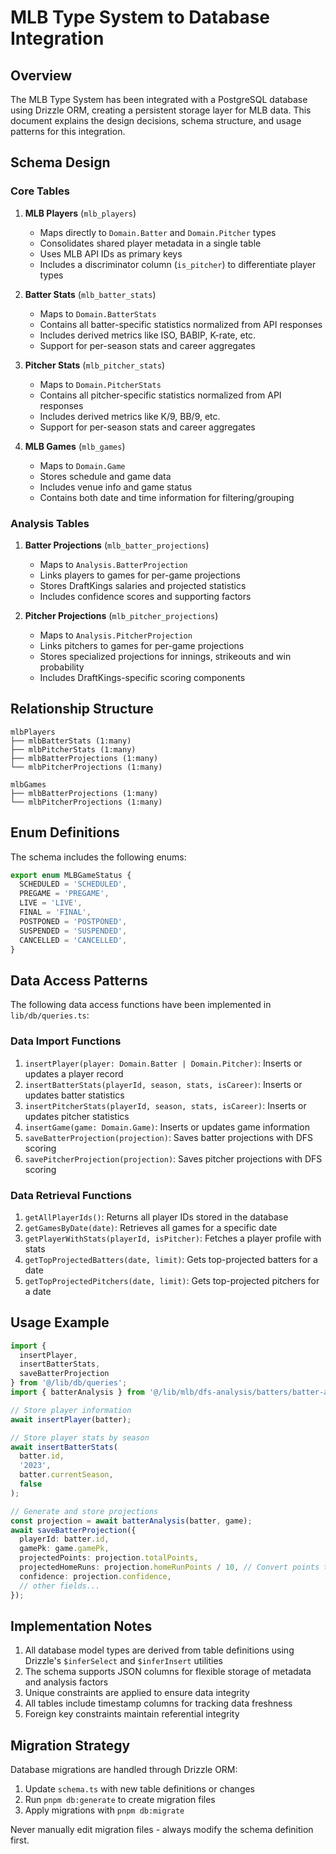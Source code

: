 # MLB Type System to Database Integration

## Overview

The MLB Type System has been integrated with a PostgreSQL database using Drizzle ORM, creating a persistent storage layer for MLB data. This document explains the design decisions, schema structure, and usage patterns for this integration.

## Schema Design

### Core Tables

1. **MLB Players** (`mlb_players`)
   - Maps directly to `Domain.Batter` and `Domain.Pitcher` types
   - Consolidates shared player metadata in a single table
   - Uses MLB API IDs as primary keys
   - Includes a discriminator column (`is_pitcher`) to differentiate player types

2. **Batter Stats** (`mlb_batter_stats`)
   - Maps to `Domain.BatterStats`
   - Contains all batter-specific statistics normalized from API responses
   - Includes derived metrics like ISO, BABIP, K-rate, etc.
   - Support for per-season stats and career aggregates

3. **Pitcher Stats** (`mlb_pitcher_stats`)
   - Maps to `Domain.PitcherStats`
   - Contains all pitcher-specific statistics normalized from API responses
   - Includes derived metrics like K/9, BB/9, etc.
   - Support for per-season stats and career aggregates

4. **MLB Games** (`mlb_games`)
   - Maps to `Domain.Game`
   - Stores schedule and game data
   - Includes venue info and game status
   - Contains both date and time information for filtering/grouping

### Analysis Tables

1. **Batter Projections** (`mlb_batter_projections`)
   - Maps to `Analysis.BatterProjection`
   - Links players to games for per-game projections
   - Stores DraftKings salaries and projected statistics
   - Includes confidence scores and supporting factors

2. **Pitcher Projections** (`mlb_pitcher_projections`)
   - Maps to `Analysis.PitcherProjection`
   - Links pitchers to games for per-game projections
   - Stores specialized projections for innings, strikeouts and win probability
   - Includes DraftKings-specific scoring components

## Relationship Structure

```
mlbPlayers 
├── mlbBatterStats (1:many)
├── mlbPitcherStats (1:many)
├── mlbBatterProjections (1:many)
└── mlbPitcherProjections (1:many)

mlbGames
├── mlbBatterProjections (1:many)
└── mlbPitcherProjections (1:many)
```

## Enum Definitions

The schema includes the following enums:

```typescript
export enum MLBGameStatus {
  SCHEDULED = 'SCHEDULED',
  PREGAME = 'PREGAME',
  LIVE = 'LIVE',
  FINAL = 'FINAL',
  POSTPONED = 'POSTPONED',
  SUSPENDED = 'SUSPENDED',
  CANCELLED = 'CANCELLED',
}
```

## Data Access Patterns

The following data access functions have been implemented in `lib/db/queries.ts`:

### Data Import Functions

1. `insertPlayer(player: Domain.Batter | Domain.Pitcher)`: Inserts or updates a player record
2. `insertBatterStats(playerId, season, stats, isCareer)`: Inserts or updates batter statistics
3. `insertPitcherStats(playerId, season, stats, isCareer)`: Inserts or updates pitcher statistics
4. `insertGame(game: Domain.Game)`: Inserts or updates game information
5. `saveBatterProjection(projection)`: Saves batter projections with DFS scoring
6. `savePitcherProjection(projection)`: Saves pitcher projections with DFS scoring

### Data Retrieval Functions

1. `getAllPlayerIds()`: Returns all player IDs stored in the database
2. `getGamesByDate(date)`: Retrieves all games for a specific date
3. `getPlayerWithStats(playerId, isPitcher)`: Fetches a player profile with stats
4. `getTopProjectedBatters(date, limit)`: Gets top-projected batters for a date
5. `getTopProjectedPitchers(date, limit)`: Gets top-projected pitchers for a date

## Usage Example

```typescript
import { 
  insertPlayer, 
  insertBatterStats, 
  saveBatterProjection 
} from '@/lib/db/queries';
import { batterAnalysis } from '@/lib/mlb/dfs-analysis/batters/batter-analysis';

// Store player information
await insertPlayer(batter);

// Store player stats by season
await insertBatterStats(
  batter.id, 
  '2023', 
  batter.currentSeason, 
  false
);

// Generate and store projections
const projection = await batterAnalysis(batter, game);
await saveBatterProjection({
  playerId: batter.id,
  gamePk: game.gamePk,
  projectedPoints: projection.totalPoints,
  projectedHomeRuns: projection.homeRunPoints / 10, // Convert points to expected HRs
  confidence: projection.confidence,
  // other fields...
});
```

## Implementation Notes

1. All database model types are derived from table definitions using Drizzle's `$inferSelect` and `$inferInsert` utilities
2. The schema supports JSON columns for flexible storage of metadata and analysis factors
3. Unique constraints are applied to ensure data integrity
4. All tables include timestamp columns for tracking data freshness
5. Foreign key constraints maintain referential integrity

## Migration Strategy

Database migrations are handled through Drizzle ORM:

1. Update `schema.ts` with new table definitions or changes
2. Run `pnpm db:generate` to create migration files
3. Apply migrations with `pnpm db:migrate`

Never manually edit migration files - always modify the schema definition first.
